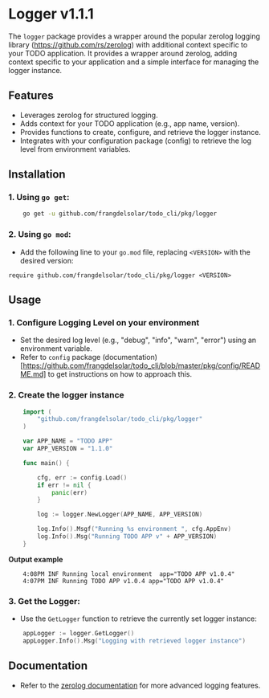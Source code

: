 # Logger v1.1.1

The `logger` package provides a wrapper around the popular zerolog logging library (https://github.com/rs/zerolog) with additional context specific to your TODO application. It provides a wrapper around zerolog, adding context specific to your application and a simple interface for managing the logger instance.

## Features

-   Leverages zerolog for structured logging.
-   Adds context for your TODO application (e.g., app name, version).
-   Provides functions to create, configure, and retrieve the logger instance.
-   Integrates with your configuration package (config) to retrieve the log level from environment variables.

## Installation

### 1. Using `go get`:

```bash
    go get -u github.com/frangdelsolar/todo_cli/pkg/logger
```

### 2. Using `go mod`:

-   Add the following line to your `go.mod` file, replacing `<VERSION>` with the desired version:

```
require github.com/frangdelsolar/todo_cli/pkg/logger <VERSION>
```

## Usage

### 1. Configure Logging Level on your environment

-   Set the desired log level (e.g., "debug", "info", "warn", "error") using an environment variable.
-   Refer to `config` package (documentation)[https://github.com/frangdelsolar/todo_cli/blob/master/pkg/config/README.md] to get instructions on how to approach this.

### 2. Create the logger instance

```go
    import (
        "github.com/frangdelsolar/todo_cli/pkg/logger"
    )

    var APP_NAME = "TODO APP"
    var APP_VERSION = "1.1.0"

    func main() {

        cfg, err := config.Load()
        if err != nil {
            panic(err)
        }

        log := logger.NewLogger(APP_NAME, APP_VERSION)

        log.Info().Msgf("Running %s environment ", cfg.AppEnv)
        log.Info().Msg("Running TODO APP v" + APP_VERSION)
    }
```

**Output example**

```shell
    4:08PM INF Running local environment  app="TODO APP v1.0.4"
    4:07PM INF Running TODO APP v1.0.4 app="TODO APP v1.0.4"
```

### 3. Get the Logger:

-   Use the `GetLogger` function to retrieve the currently set logger instance:

```go
    appLogger := logger.GetLogger()
    appLogger.Info().Msg("Logging with retrieved logger instance")
```

## Documentation

-   Refer to the [zerolog documentation](https://github.com/rs/zerolog) for more advanced logging features.
